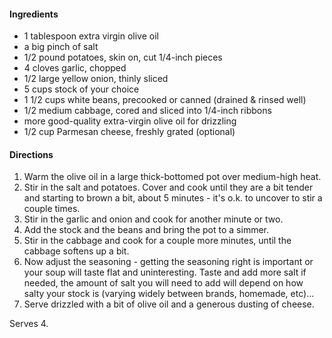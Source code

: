 #### Ingredients

- 1 tablespoon extra virgin olive oil
- a big pinch of salt
- 1/2 pound potatoes, skin on, cut 1/4-inch pieces
- 4 cloves garlic, chopped
- 1/2 large yellow onion, thinly sliced
- 5 cups stock of your choice
- 1 1/2 cups white beans, precooked or canned (drained & rinsed well)
- 1/2 medium cabbage, cored and sliced into 1/4-inch ribbons
- more good-quality extra-virgin olive oil for drizzling
- 1/2 cup Parmesan cheese, freshly grated (optional)

#### Directions

1. Warm the olive oil in a large thick-bottomed pot over medium-high heat.
2. Stir in the salt and potatoes. Cover and cook until they are a bit tender and starting to brown a bit, about 5 minutes - it's o.k. to uncover to stir a couple times.
3. Stir in the garlic and onion and cook for another minute or two.
4. Add the stock and the beans and bring the pot to a simmer.
5. Stir in the cabbage and cook for a couple more minutes, until the cabbage softens up a bit. 
6. Now adjust the seasoning - getting the seasoning right is important or your soup will taste flat and uninteresting. Taste and add more salt if needed, the amount of salt you will need to add will depend on how salty your stock is (varying widely between brands, homemade, etc)…
7. Serve drizzled with a bit of olive oil and a generous dusting of cheese.

Serves 4.
